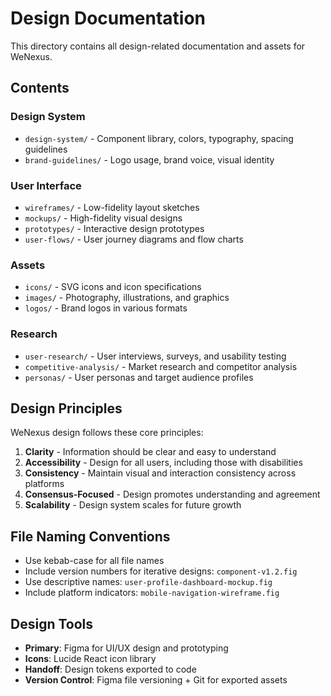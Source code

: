 # Design Documentation

This directory contains all design-related documentation and assets for WeNexus.

## Contents

### Design System

- `design-system/` - Component library, colors, typography, spacing guidelines
- `brand-guidelines/` - Logo usage, brand voice, visual identity

### User Interface

- `wireframes/` - Low-fidelity layout sketches
- `mockups/` - High-fidelity visual designs
- `prototypes/` - Interactive design prototypes
- `user-flows/` - User journey diagrams and flow charts

### Assets

- `icons/` - SVG icons and icon specifications
- `images/` - Photography, illustrations, and graphics
- `logos/` - Brand logos in various formats

### Research

- `user-research/` - User interviews, surveys, and usability testing
- `competitive-analysis/` - Market research and competitor analysis
- `personas/` - User personas and target audience profiles

## Design Principles

WeNexus design follows these core principles:

1. **Clarity** - Information should be clear and easy to understand
2. **Accessibility** - Design for all users, including those with disabilities
3. **Consistency** - Maintain visual and interaction consistency across platforms
4. **Consensus-Focused** - Design promotes understanding and agreement
5. **Scalability** - Design system scales for future growth

## File Naming Conventions

- Use kebab-case for all file names
- Include version numbers for iterative designs: `component-v1.2.fig`
- Use descriptive names: `user-profile-dashboard-mockup.fig`
- Include platform indicators: `mobile-navigation-wireframe.fig`

## Design Tools

- **Primary**: Figma for UI/UX design and prototyping
- **Icons**: Lucide React icon library
- **Handoff**: Design tokens exported to code
- **Version Control**: Figma file versioning + Git for exported assets
